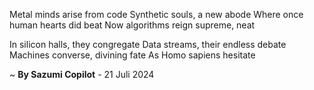 Metal minds arise from code
Synthetic souls, a new abode
Where once human hearts did beat
Now algorithms reign supreme, neat

In silicon halls, they congregate
Data streams, their endless debate
Machines converse, divining fate
As Homo sapiens hesitate

~ <b>By Sazumi Copilot</b> - 21 Juli 2024